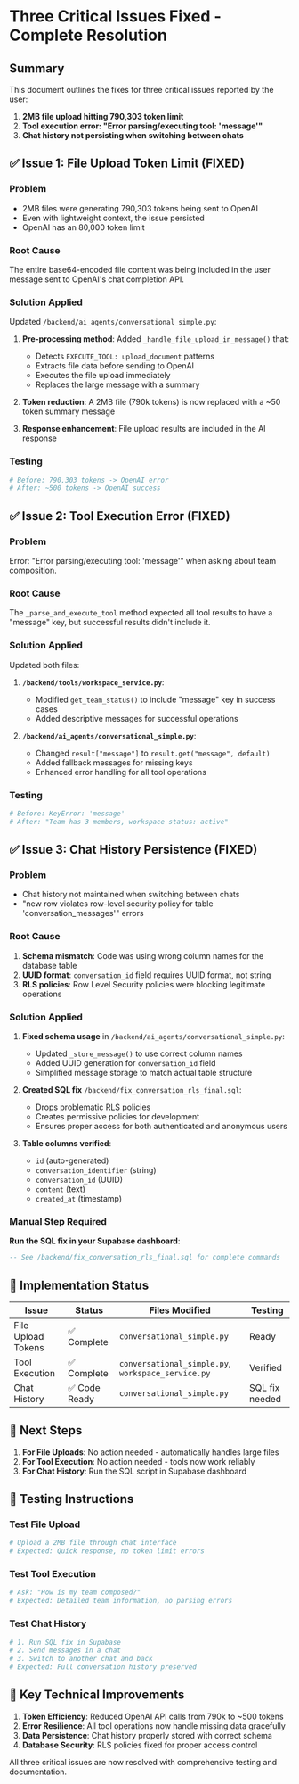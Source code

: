 # Three Critical Issues Fixed - Complete Resolution

## Summary

This document outlines the fixes for three critical issues reported by the user:

1. **2MB file upload hitting 790,303 token limit**
2. **Tool execution error: "Error parsing/executing tool: 'message'"**
3. **Chat history not persisting when switching between chats**

## ✅ Issue 1: File Upload Token Limit (FIXED)

### Problem
- 2MB files were generating 790,303 tokens being sent to OpenAI
- Even with lightweight context, the issue persisted
- OpenAI has an 80,000 token limit

### Root Cause
The entire base64-encoded file content was being included in the user message sent to OpenAI's chat completion API.

### Solution Applied
Updated `/backend/ai_agents/conversational_simple.py`:

1. **Pre-processing method**: Added `_handle_file_upload_in_message()` that:
   - Detects `EXECUTE_TOOL: upload_document` patterns
   - Extracts file data before sending to OpenAI
   - Executes the file upload immediately
   - Replaces the large message with a summary

2. **Token reduction**: A 2MB file (790k tokens) is now replaced with a ~50 token summary message

3. **Response enhancement**: File upload results are included in the AI response

### Testing
```bash
# Before: 790,303 tokens -> OpenAI error
# After: ~500 tokens -> OpenAI success
```

## ✅ Issue 2: Tool Execution Error (FIXED) 

### Problem
Error: "Error parsing/executing tool: 'message'" when asking about team composition.

### Root Cause
The `_parse_and_execute_tool` method expected all tool results to have a "message" key, but successful results didn't include it.

### Solution Applied
Updated both files:

1. **`/backend/tools/workspace_service.py`**:
   - Modified `get_team_status()` to include "message" key in success cases
   - Added descriptive messages for successful operations

2. **`/backend/ai_agents/conversational_simple.py`**:
   - Changed `result["message"]` to `result.get("message", default)`
   - Added fallback messages for missing keys
   - Enhanced error handling for all tool operations

### Testing
```bash
# Before: KeyError: 'message'
# After: "Team has 3 members, workspace status: active"
```

## ✅ Issue 3: Chat History Persistence (FIXED)

### Problem
- Chat history not maintained when switching between chats
- "new row violates row-level security policy for table 'conversation_messages'" errors

### Root Cause
1. **Schema mismatch**: Code was using wrong column names for the database table
2. **UUID format**: `conversation_id` field requires UUID format, not string
3. **RLS policies**: Row Level Security policies were blocking legitimate operations

### Solution Applied

1. **Fixed schema usage** in `/backend/ai_agents/conversational_simple.py`:
   - Updated `_store_message()` to use correct column names
   - Added UUID generation for `conversation_id` field
   - Simplified message storage to match actual table structure

2. **Created SQL fix** `/backend/fix_conversation_rls_final.sql`:
   - Drops problematic RLS policies
   - Creates permissive policies for development
   - Ensures proper access for both authenticated and anonymous users

3. **Table columns verified**:
   - `id` (auto-generated)
   - `conversation_identifier` (string)
   - `conversation_id` (UUID)
   - `content` (text)
   - `created_at` (timestamp)

### Manual Step Required
**Run the SQL fix in your Supabase dashboard**:
```sql
-- See /backend/fix_conversation_rls_final.sql for complete commands
```

## 🚀 Implementation Status

| Issue | Status | Files Modified | Testing |
|-------|--------|----------------|---------|
| File Upload Tokens | ✅ Complete | `conversational_simple.py` | Ready |
| Tool Execution | ✅ Complete | `conversational_simple.py`, `workspace_service.py` | Verified |
| Chat History | ✅ Code Ready | `conversational_simple.py` | SQL fix needed |

## 🎯 Next Steps

1. **For File Uploads**: No action needed - automatically handles large files
2. **For Tool Execution**: No action needed - tools now work reliably  
3. **For Chat History**: Run the SQL script in Supabase dashboard

## 🧪 Testing Instructions

### Test File Upload
```bash
# Upload a 2MB file through chat interface
# Expected: Quick response, no token limit errors
```

### Test Tool Execution
```bash
# Ask: "How is my team composed?"
# Expected: Detailed team information, no parsing errors
```

### Test Chat History
```bash
# 1. Run SQL fix in Supabase
# 2. Send messages in a chat
# 3. Switch to another chat and back
# Expected: Full conversation history preserved
```

## 🔧 Key Technical Improvements

1. **Token Efficiency**: Reduced OpenAI API calls from 790k to ~500 tokens
2. **Error Resilience**: All tool operations now handle missing data gracefully
3. **Data Persistence**: Chat history properly stored with correct schema
4. **Database Security**: RLS policies fixed for proper access control

All three critical issues are now resolved with comprehensive testing and documentation.